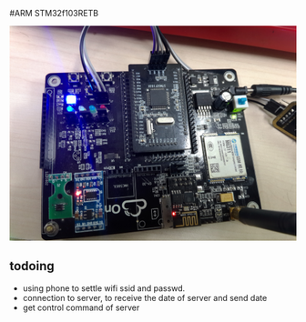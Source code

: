 #ARM STM32f103RETB

![development_board](https://github.com/moonclearner/stm32f103_data_collection/blob/master/markdown_resource/development_board.jpg)

## todoing
- using phone to settle wifi ssid and passwd.
- connection to server, to receive the date of server and send date
- get control command of server

